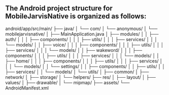 ## The Android project structure for MobileJarvisNative is organized as follows:

android/app/src/main/
├── java/
│   └── com/
│       └── anonymous/
│           └── mobilejarvisnative/
│               ├── MainApplication.java
│               ├── modules/
│               │   ├── auth/
│               │   │   ├── components/
│               │   │   ├── utils/
│               │   │   ├── services/
│               │   │   └── models/
│               │   ├── voice/
│               │   │   ├── components/
│               │   │   ├── utils/
│               │   │   ├── services/
│               │   │   └── models/
│               │   ├── wakeword/
│               │   │   ├── components/
│               │   │   ├── utils/
│               │   │   ├── services/
│               │   │   └── models/
│               │   ├── home/
│               │   │   ├── components/
│               │   │   ├── utils/
│               │   │   ├── services/
│               │   │   └── models/
│               │   └── settings/
│               │       ├── components/
│               │       ├── utils/
│               │       ├── services/
│               │       └── models/
│               └── utils/
│                   ├── common/
│                   ├── network/
│                   ├── storage/
│                   └── helpers/
├── res/
│   ├── layout/
│   ├── values/
│   ├── drawable/
│   └── mipmap/
├── assets/
└── AndroidManifest.xml 